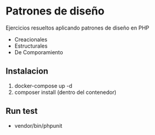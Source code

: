 # Patrones de diseño
Ejercicios resueltos aplicando patrones de diseño en PHP

* Creacionales
* Estructurales
* De Comporamiento

## Instalacion
<ol>
<li>docker-compose up -d </li>
<li>composer install (dentro del contenedor)</li>
</ol>

## Run test
* vendor/bin/phpunit

